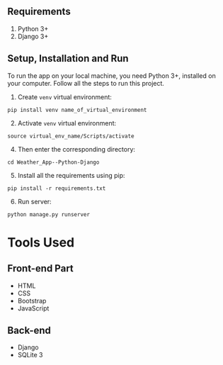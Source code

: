 ## Requirements
1.  Python 3+
2.  Django 3+
## Setup, Installation and Run
To run the app on your local machine, you need Python 3+, installed on your computer. Follow all the steps to run this project.
1.  Create `venv` virtual environment:
```
pip install venv name_of_virtual_environment
```
2.  Activate `venv` virtual environment:
```
source virtual_env_name/Scripts/activate
```
4. Then enter the corresponding directory:
```
cd Weather_App--Python-Django
```
5. Install all the requirements using pip:
```
pip install -r requirements.txt
``` 
6.	Run server:
```
python manage.py runserver
```
# Tools Used
## Front-end Part
* HTML
* CSS
* Bootstrap
* JavaScript
## Back-end
* Django
* SQLite 3


